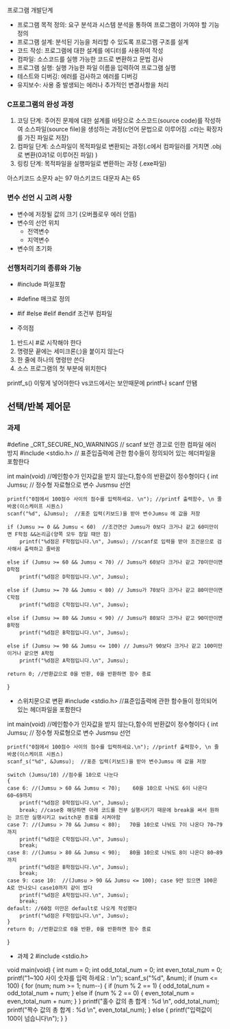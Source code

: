 프로그램 개발단계
- 프로그램 목적 정의: 요구 분석과 시스템 분석을 통하여 프로그램이 가여야 할 기능 정의
- 프로그램 설계: 분석된 기능을 처리할 수 있도록 프로그램 구조를 설계
- 코드 작성: 프로그램에 대한 설계를 에디터를 사용하여 작성
- 컴파일: 소스코드를 실행 가능한 코드로 변환하고 문법 검사
- 프로그램 실행: 실행 가능한 파일 이름을 입력하여 프로그램 실행
- 테스트와 디버깅: 에러를 검사하고 에러를 디버깅
- 유지보수: 사용 중 발생되는 에러나 추가적인 변경사항을 처리

### C프로그램의 완성 과정
1. 코딩 단계: 주어진 문제에 대한 설계를 바탕으로 소스코드(source code)를 작성하여 소스파일(source file)을 생성하는 과정(c언어 문법으로 이루어짐 .c라는 확장자를 가진 파일로 저장)
2. 컴파일 단계: 소스파일이 목적파일로 변환되는 과정(.c에서 컴파일러를 거치면 .obj로 변환(0과1로 이루어진 파일) )
3. 링킹 단계: 목적파일을 실행파일로 변환하는 과정 (.exe파일)

아스키코드 소문자 a는 97
아스키코드 대문자 A는 65

### 변수 선언 시 고려 사항
- 변수에 저장될 값의 크기 (오버플로우 에러 안뜸)
- 변수의 선언 위치
  - 전역변수
  - 지역변수
- 변수의 초기화

### 선행처리기의 종류와 기능
- #include 파일포함
- #define 매크로 정의
- #if #else #elif #endif 조건부 컴파일

- 주의점
1. 반드시 #로 시작해야 한다
2. 명령문 끝에는 세미크론(;)을 붙이지 않는다
3. 한 줄에 하나의 명령만 쓴다
4. 소스 프로그램의 첫 부분에 위치한다


printf_s() 이렇게 넣어야한다 
vs코드에서는 보안때문에 printf나 scanf 안됌


선택/반복 제어문
- 


### 과제

#define _CRT_SECURE_NO_WARNINGS  // scanf 보안 경고로 인한 컴파일 에러 방지
#include <stdio.h> //  표준입출력에 관한 함수들이 정의되어 있는 헤더파일을 포함한다

int main(void) //메인함수가 인자값을 받지 않는다,함수의 반환값이 정수형이다
{
    int Jumsu;  // 정수형 자료형으로 변수 Jusmsu 선언

    printf("0점에서 100점수 사이의 점수를 입력하세요. \n"); //printf 출력함수, \n 줄바꿈(이스케이프 시퀀스) 
    scanf("%d", &Jumsu);  //표준 입력(키보드)을 받아 변수Jumsu 에 값을 저장

    if (Jumsu >= 0 && Jumsu < 60)  //조건연산 Jumsu가 0보다 크거나 같고 60미만이면 F학점 &&논리곱(양쪽 모두 참일 때만 참)
        printf("%d점은 F학점입니다.\n", Jumsu); //scanf로 입력을 받아 조건문으로 검사해서 출력하고 줄바꿈 

    else if (Jumsu >= 60 && Jumsu < 70) // Jumsu가 60보다 크거나 같고 70미만이면 D학점
        printf("%d점은 D학점입니다.\n", Jumsu);

    else if (Jumsu >= 70 && Jumsu < 80) // Jumsu가 70보다 크거나 같고 80미만이면 C학점
        printf("%d점은 C학점입니다.\n", Jumsu);

    else if (Jumsu >= 80 && Jumsu < 90) // Jumsu가 80보다 크거나 같고 90미만이면 B학점
        printf("%d점은 B학점입니다.\n", Jumsu);

    else if (Jumsu >= 90 && Jumsu <= 100) // Jumsu가 90보다 크거나 같고 100미만이거나 같으면 A학점
        printf("%d점은 A학점입니다.\n", Jumsu);

    return 0; //반환값으로 0을 반환, 0을 반환하면 함수 종료
}

- 스위치문으로 변환
#include <stdio.h> //표준입출력에 관한 함수들이 정의되어 있는 헤더파일을 포함한다


int main(void) //메인함수가 인자값을 받지 않는다,함수의 반환값이 정수형이다
{
	int Jumsu; // 정수형 자료형으로 변수 Jusmsu 선언

	printf("0점에서 100점수 사이의 점수를 입력하세요.\n"); //printf 출력함수, \n 줄바꿈(이스케이프 시퀀스) 
	scanf_s("%d", &Jumsu);  //표준 입력(키보드)을 받아 변수Jumsu 에 값을 저장

	switch (Jumsu/10) //점수를 10으로 나눈다 
	{
	case 6: //(Jumsu > 60 && Jumsu < 70);    60을 10으로 나눠도 6이 나온다 60~69까지
		printf("%d점은 D학점입니다.\n", Jumsu); 
		break; //case중 해당하면 아래 코드를 전부 실행시키기 때문에 break을 써서 원하는 코드만 실행시키고 switch문 종료를 시켜야함
	case 7: //(Jumsu > 70 && Jumsu < 80);   70을 10으로 나눠도 7이 나온다 70~79까지
		printf("%d점은 C학점입니다.\n", Jumsu);
		break;
	case 8: //(Jumsu > 80 && Jumsu < 90);   80을 10으로 나눠도 8이 나온다 80~89까지
		printf("%d점은 B학점입니다.\n", Jumsu);
		break;
	case 9: case 10:  //(Jumsu > 90 && Jumsu <= 100); case 9만 있으면 100은 A로 안나오니 case10까지 같이 썼다
		printf("%d점은 A학점입니다.\n", Jumsu);
		break;
	default: //60점 미만은 default로 나오게 작성했다     
		printf("%d점은 F학점입니다.\n", Jumsu);
	}
	return 0; //반환값으로 0을 반환, 0을 반환하면 함수 종료
}



- 과제 2
#include <stdio.h>

void main(void)
{
	int num = 0;
	int odd_total_num = 0;
	int even_total_num = 0;
	printf("1~100 사이 숫자를 입력 하세요 : \n");
	scanf_s("%d", &num);
	if (num <= 100) {
		for (num; num >= 1; num--) {
			if (num % 2 == 1) {
				odd_total_num = odd_total_num + num;
			}
			else if (num % 2 == 0) {
				even_total_num = even_total_num + num;
			}
		}
		printf("홀수 값의 총 합계 : %d \n", odd_total_num);
		printf("짝수 값의 총 합계 : %d \n", even_total_num);
	}
	else {
		printf("입력값이 100이 넘습니다\n");
	}
}